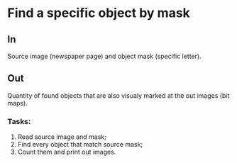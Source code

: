 # Find a specific object by mask
## In
Source image (newspaper page) and object mask (specific letter). 
## Out 
Quantity of found objects that are also visualy marked at the out images (bit maps).
### Tasks:
1. Read source image and mask;
2. Find every object that match source mask;
3. Count them and print out images.
